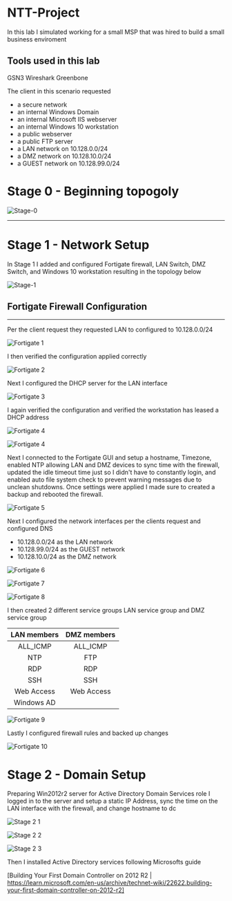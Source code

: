 # NTT-Project

In this lab I simulated working for a small MSP that was hired to build a small business enviroment

Tools used in this lab
----
GSN3
Wireshark
Greenbone

The client in this scenario requested

* a secure network
* an internal Windows Domain
* an internal Microsoft IIS webserver
* an internal Windows 10 workstation
* a public webserver
* a public FTP server
* a LAN network on 10.128.0.0/24
* a DMZ network on 10.128.10.0/24
* a GUEST network on 10.128.99.0/24

# Stage 0 - Beginning topogoly 

![Stage-0](https://github.com/Ftk91/NTT-Project/assets/170447276/f7166442-d400-4640-8875-65a016036231)


----

# Stage 1 - Network Setup

In Stage 1 I added and configured Fortigate firewall, LAN Switch, DMZ Switch, and Windows 10 workstation resulting in the topology below

![Stage-1](https://github.com/Ftk91/NTT-Project/assets/170447276/71d92734-67db-4a8b-b600-c7e124e5c6f7)

## Fortigate Firewall Configuration
----

Per the client request they requested LAN to configured to 10.128.0.0/24

![Fortigate 1](https://github.com/Ftk91/NTT-Project/assets/170447276/f7affebe-c446-4daa-95dc-89a16834de4f)

I then verified the configuration applied correctly

![Fortigate 2](https://github.com/Ftk91/NTT-Project/assets/170447276/bf1a5329-c88f-43bb-8f1e-3c76dab5b229)

Next I configured the DHCP server for the LAN interface

![Fortigate 3](https://github.com/Ftk91/NTT-Project/assets/170447276/a8075e8c-6520-4b3f-990f-e67f82ceec80)

I again verified the configuration and verified the workstation has leased a DHCP address

![Fortigate 4](https://github.com/Ftk91/NTT-Project/assets/170447276/d67ec68a-fc80-4d92-80d1-8ef56af4b687)

![Fortigate 4](https://github.com/Ftk91/NTT-Project/assets/170447276/dc70ecc9-a78f-4347-aa4c-96a10afb425c)

Next I connected to the Fortigate GUI and setup a hostname, Timezone, enabled NTP allowing LAN and DMZ devices to sync time with the firewall, updated the idle timeout time just so I didn't have to constantly login, and enabled auto file system check to prevent warning messages due to unclean shutdowns. Once settings were applied I made sure to created a backup and rebooted the firewall.

![Fortigate 5](https://github.com/Ftk91/NTT-Project/assets/170447276/53e83cf3-2db9-4d13-80c9-2d51ad3635ad)

Next I configured the network interfaces per the clients request and configured DNS

* 10.128.0.0/24 as the LAN network
* 10.128.99.0/24 as the GUEST network
* 10.128.10.0/24 as the DMZ network

![Fortigate 6](https://github.com/Ftk91/NTT-Project/assets/170447276/67e11d00-6b14-49db-8e00-9afcb6a3eed5)
  
![Fortigate 7](https://github.com/Ftk91/NTT-Project/assets/170447276/78cb69b5-cde8-4c46-b5c6-d0ca9a5e09cc)

![Fortigate 8](https://github.com/Ftk91/NTT-Project/assets/170447276/72ad5362-728e-459e-9dc8-35755666b06f)

I then created 2 different service groups LAN service group and DMZ service group

| LAN members   | DMZ members   |
|:-------------:|:-------------:|
| ALL_ICMP      | ALL_ICMP      | 
| NTP           | FTP           | 
| RDP           | RDP           | 
| SSH           | SSH           |
| Web Access    | Web Access    |
| Windows AD    |               |

![Fortigate 9](https://github.com/Ftk91/NTT-Project/assets/170447276/767f01f1-6dce-4369-8fc4-d900c8032ebd)

Lastly I configured firewall rules and backed up changes

![Fortigate 10](https://github.com/Ftk91/NTT-Project/assets/170447276/7cc86517-ad09-4bf6-8f4a-3454ba0a6c48)

# Stage 2 - Domain Setup

Preparing Win2012r2 server for Active Directory Domain Services role I logged in to the server and setup a static IP Address, sync the time on the LAN interface with the firewall, and change hostname to dc

![Stage 2 1](https://github.com/Ftk91/NTT-Project/assets/170447276/18da0755-16fe-4778-958f-3e4da3882624)

![Stage 2 2](https://github.com/Ftk91/NTT-Project/assets/170447276/15062ee6-8cfe-469d-bfd2-686d437d750e)

![Stage 2 3](https://github.com/Ftk91/NTT-Project/assets/170447276/7803df49-5b40-417a-acdc-9f1eb49d4274)

Then I installed Active Directory services following Microsofts guide

[Building Your First Domain Controller on 2012 R2 | https://learn.microsoft.com/en-us/archive/technet-wiki/22622.building-your-first-domain-controller-on-2012-r2]





